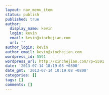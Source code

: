 ```yaml
---
layout: nav_menu_item
status: publish
published: true
author:
  display_name: kevin
  login: kevin
  email: kevin@xinchejian.com
  url: ''
author_login: kevin
author_email: kevin@xinchejian.com
wordpress_id: 5591
wordpress_url: http://xinchejian.com/?p=5591
date: '2013-07-14 18:19:08 +0800'
date_gmt: '2013-07-14 10:19:08 +0800'
categories: []
tags: []
comments: []
---
```


